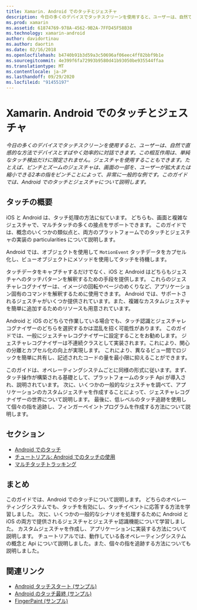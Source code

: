 ```yaml
---
title: Xamarin. Android でのタッチとジェスチャ
description: 今日の多くのデバイスでタッチスクリーンを使用すると、ユーザーは、自然で直感的な方法でデバイスとすばやく効率的に対話できます。 この相互作用は、単純なタッチ検出だけに限定されません。ジェスチャを使用することもできます。 たとえば、ピンチとズームのジェスチャは、画面の一部を、ユーザーが拡大または縮小できる2本の指をピンチことによって、非常に一般的な例です。このガイドでは、Android でのタッチとジェスチャについて説明します。
ms.prod: xamarin
ms.assetid: 61874769-978A-4562-9B2A-7FFD45F58B38
ms.technology: xamarin-android
author: davidortinau
ms.author: daortin
ms.date: 02/16/2018
ms.openlocfilehash: b4740b91b3d59a3c50696af06eec4ff82bbf9b1e
ms.sourcegitcommit: 4e399f6fa72993b9580d41b93050be935544ffaa
ms.translationtype: MT
ms.contentlocale: ja-JP
ms.lasthandoff: 09/29/2020
ms.locfileid: "91455197"
---
```

# <a name="touch-and-gestures-in-xamarinandroid"></a>Xamarin. Android でのタッチとジェスチャ

_今日の多くのデバイスでタッチスクリーンを使用すると、ユーザーは、自然で直感的な方法でデバイスとすばやく効率的に対話できます。この相互作用は、単純なタッチ検出だけに限定されません。ジェスチャを使用することもできます。たとえば、ピンチとズームのジェスチャは、画面の一部を、ユーザーが拡大または縮小できる2本の指をピンチことによって、非常に一般的な例です。このガイドでは、Android でのタッチとジェスチャについて説明します。_

## <a name="touch-overview"></a>タッチの概要

iOS と Android は、タッチ処理の方法に似ています。 どちらも、画面と複雑なジェスチャで、マルチタッチの多くの接点をサポートできます。 このガイドでは、概念のいくつかの類似点と、両方のプラットフォームでのタッチとジェスチャの実装の particularities について説明します。

Android では、オブジェクトを使用して `MotionEvent` タッチデータをカプセル化し、ビューオブジェクトにメソッドを使用してタッチを待機します。

タッチデータをキャプチャするだけでなく、iOS と Android はどちらもジェスチャへのタッチパターンを解釈するための手段を提供します。 これらのジェスチャレコグナイザーは、イメージの回転やページのめくりなど、アプリケーション固有のコマンドを解釈するために使用できます。 Android では、サポートされるジェスチャがいくつか提供されています。また、複雑なカスタムジェスチャを簡単に追加するためのリソースも用意されています。

Android と iOS のどちらで作業している場合でも、タッチ認識とジェスチャレコグナイザーのどちらを選択するかは混乱を招く可能性があります。 このガイドでは、一般にジェスチャレコグナイザーに設定することをお勧めします。 ジェスチャレコグナイザーは不連続クラスとして実装されます。これにより、関心の分離とカプセル化の向上が実現します。 これにより、異なるビュー間でロジックを簡単に共有し、記述されたコードの量を最小限に抑えることができます。

このガイドは、オペレーティングシステムごとに同様の形式に従います。まず、タッチ操作が構築される基礎として、プラットフォームのタッチ Api が導入され、説明されています。 次に、いくつかの一般的なジェスチャを調べて、アプリケーションのカスタムジェスチャを作成することによって、ジェスチャレコグナイザーの世界について説明します。 最後に、低レベルのタッチ追跡を使用して個々の指を追跡し、フィンガーペイントプログラムを作成する方法について説明します。

## <a name="sections"></a>セクション

- [Android でのタッチ](~/android/app-fundamentals/touch/android-touch-walkthrough.md)
- [チュートリアル: Android でのタッチの使用](~/android/app-fundamentals/touch/android-touch-walkthrough.md)
- [マルチタッチトラッキング](touch-tracking.md)

## <a name="summary"></a>まとめ

このガイドでは、Android でのタッチについて説明します。 どちらのオペレーティングシステムでも、タッチを有効にし、タッチイベントに応答する方法を学習しました。 次に、いくつかの一般的なシナリオを処理するために Android と iOS の両方で提供されるジェスチャとジェスチャ認識機能について学習しました。 カスタムジェスチャを作成し、アプリケーションに実装する方法について説明します。 チュートリアルでは、動作している各オペレーティングシステムの概念と Api について説明しました。また、個々の指を追跡する方法についても説明しました。

## <a name="related-links"></a>関連リンク

- [Android タッチスタート (サンプル)](/samples/xamarin/monodroid-samples/applicationfundamentals-touch-start)
- [Android のタッチ最終 (サンプル)](/samples/xamarin/monodroid-samples/applicationfundamentals-touch-final)
- [FingerPaint (サンプル)](/samples/xamarin/monodroid-samples/applicationfundamentals-fingerpaint)